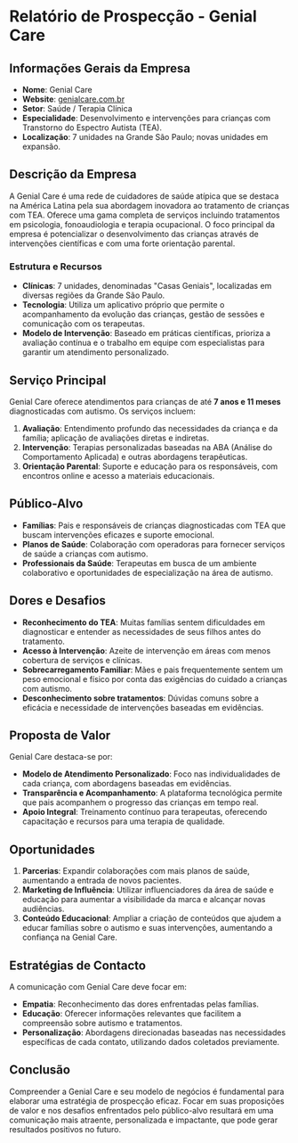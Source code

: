 # Relatório de Prospecção - Genial Care

## Informações Gerais da Empresa

- **Nome**: Genial Care
- **Website**: [genialcare.com.br](https://genialcare.com.br/)
- **Setor**: Saúde / Terapia Clínica
- **Especialidade**: Desenvolvimento e intervenções para crianças com Transtorno do Espectro Autista (TEA).
- **Localização**: 7 unidades na Grande São Paulo; novas unidades em expansão.

## Descrição da Empresa

A Genial Care é uma rede de cuidadores de saúde atípica que se destaca na América Latina pela sua abordagem inovadora ao tratamento de crianças com TEA. Oferece uma gama completa de serviços incluindo tratamentos em psicologia, fonoaudiologia e terapia ocupacional. O foco principal da empresa é potencializar o desenvolvimento das crianças através de intervenções científicas e com uma forte orientação parental.

### Estrutura e Recursos

- **Clínicas**: 7 unidades, denominadas "Casas Geniais", localizadas em diversas regiões da Grande São Paulo.
- **Tecnologia**: Utiliza um aplicativo próprio que permite o acompanhamento da evolução das crianças, gestão de sessões e comunicação com os terapeutas.
- **Modelo de Intervenção**: Baseado em práticas científicas, prioriza a avaliação contínua e o trabalho em equipe com especialistas para garantir um atendimento personalizado.

## Serviço Principal

Genial Care oferece atendimentos para crianças de até **7 anos e 11 meses** diagnosticadas com autismo. Os serviços incluem:

1. **Avaliação**: Entendimento profundo das necessidades da criança e da família; aplicação de avaliações diretas e indiretas.
2. **Intervenção**: Terapias personalizadas baseadas na ABA (Análise do Comportamento Aplicada) e outras abordagens terapêuticas.
3. **Orientação Parental**: Suporte e educação para os responsáveis, com encontros online e acesso a materiais educacionais.

## Público-Alvo

- **Famílias**: Pais e responsáveis de crianças diagnosticadas com TEA que buscam intervenções eficazes e suporte emocional.
- **Planos de Saúde**: Colaboração com operadoras para fornecer serviços de saúde a crianças com autismo.
- **Professionais da Saúde**: Terapeutas em busca de um ambiente colaborativo e oportunidades de especialização na área de autismo.

## Dores e Desafios

- **Reconhecimento do TEA**: Muitas famílias sentem dificuldades em diagnosticar e entender as necessidades de seus filhos antes do tratamento.
- **Acesso à Intervenção**: Azeite de intervenção em áreas com menos cobertura de serviços e clínicas.
- **Sobrecarregamento Familiar**: Mães e pais frequentemente sentem um peso emocional e físico por conta das exigências do cuidado a crianças com autismo.
- **Desconhecimento sobre tratamentos**: Dúvidas comuns sobre a eficácia e necessidade de intervenções baseadas em evidências.

## Proposta de Valor

Genial Care destaca-se por:

- **Modelo de Atendimento Personalizado**: Foco nas individualidades de cada criança, com abordagens baseadas em evidências.
- **Transparência e Acompanhamento**: A plataforma tecnológica permite que pais acompanhem o progresso das crianças em tempo real.
- **Apoio Integral**: Treinamento contínuo para terapeutas, oferecendo capacitação e recursos para uma terapia de qualidade.

## Oportunidades

1. **Parcerias**: Expandir colaborações com mais planos de saúde, aumentando a entrada de novos pacientes.
2. **Marketing de Influência**: Utilizar influenciadores da área de saúde e educação para aumentar a visibilidade da marca e alcançar novas audiências.
3. **Conteúdo Educacional**: Ampliar a criação de conteúdos que ajudem a educar famílias sobre o autismo e suas intervenções, aumentando a confiança na Genial Care.

## Estratégias de Contacto

A comunicação com Genial Care deve focar em:

- **Empatia**: Reconhecimento das dores enfrentadas pelas famílias.
- **Educação**: Oferecer informações relevantes que facilitem a compreensão sobre autismo e tratamentos.
- **Personalização**: Abordagens direcionadas baseadas nas necessidades específicas de cada contato, utilizando dados coletados previamente.

## Conclusão

Compreender a Genial Care e seu modelo de negócios é fundamental para elaborar uma estratégia de prospecção eficaz. Focar em suas proposições de valor e nos desafios enfrentados pelo público-alvo resultará em uma comunicação mais atraente, personalizada e impactante, que pode gerar resultados positivos no futuro.